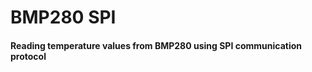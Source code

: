 <h1>BMP280 SPI</h1>
<h4>Reading temperature values from BMP280 using SPI communication protocol </h4>

